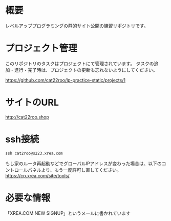 # 概要
レベルアッププログラミングの静的サイト公開の練習リポジトリです。

# プロジェクト管理

このリポジトリのタスクはプロジェクトにて管理されています。
タスクの追加・進行・完了時は、プロジェクトの更新も忘れないようにしてください。

https://github.com/cat22roo/lp-practice-static/projects/1

# サイトのURL

http://cat22roo.shop

# ssh接続

```
ssh cat2roo@s223.xrea.com
```

もし家のルータ再起動などでグローバルIPアドレスが変わった場合は、以下のコントロールパネルより、もう一度許可し直してください。
https://cp.xrea.com/site/tools/

# 必要な情報
「XREA.COM NEW SIGNUP」というメールに書かれています
